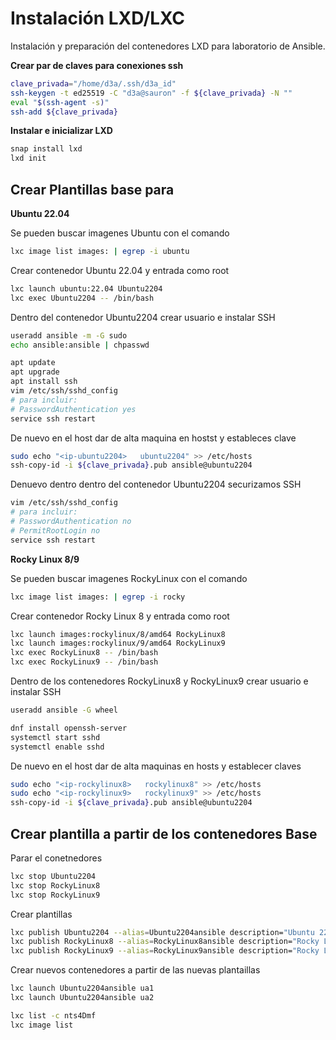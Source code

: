 # Instalación LXD/LXC

Instalación y preparación del contenedores LXD para laboratorio de Ansible.

**Crear par de claves para conexiones ssh**
```bash
clave_privada="/home/d3a/.ssh/d3a_id"
ssh-keygen -t ed25519 -C "d3a@sauron" -f ${clave_privada} -N ""
eval "$(ssh-agent -s)"
ssh-add ${clave_privada}
```


**Instalar e inicializar LXD**
```bash
snap install lxd
lxd init
```

## Crear Plantillas base para 
**Ubuntu 22.04**

Se pueden buscar imagenes Ubuntu con el comando
```bash
lxc image list images: | egrep -i ubuntu
```

Crear contenedor Ubuntu 22.04 y entrada como root
```bash
lxc launch ubuntu:22.04 Ubuntu2204
lxc exec Ubuntu2204 -- /bin/bash
```

Dentro del contenedor Ubuntu2204 crear usuario e instalar SSH
```bash
useradd ansible -m -G sudo
echo ansible:ansible | chpasswd

apt update
apt upgrade
apt install ssh
vim /etc/ssh/sshd_config
# para incluir:
# PasswordAuthentication yes
service ssh restart
```
De nuevo en el host dar de alta maquina en hostst y estableces clave 
```bash
sudo echo "<ip-ubuntu2204>   ubuntu2204" >> /etc/hosts
ssh-copy-id -i ${clave_privada}.pub ansible@ubuntu2204
```

Denuevo dentro dentro del contenedor Ubuntu2204 securizamos SSH
```bash
vim /etc/ssh/sshd_config
# para incluir:
# PasswordAuthentication no
# PermitRootLogin no
service ssh restart
```



**Rocky Linux 8/9**

Se pueden buscar imagenes RockyLinux con el comando
```bash
lxc image list images: | egrep -i rocky
```

Crear contenedor Rocky Linux 8 y entrada como root
```bash
lxc launch images:rockylinux/8/amd64 RockyLinux8
lxc launch images:rockylinux/9/amd64 RockyLinux9
lxc exec RockyLinux8 -- /bin/bash
lxc exec RockyLinux9 -- /bin/bash
```

Dentro de los contenedores RockyLinux8 y RockyLinux9 crear usuario e instalar SSH
```bash
useradd ansible -G wheel

dnf install openssh-server
systemctl start sshd
systemctl enable sshd
```

De nuevo en el host dar de alta maquinas en hosts y establecer claves 
```bash
sudo echo "<ip-rockylinux8>   rockylinux8" >> /etc/hosts
sudo echo "<ip-rockylinux9>   rockylinux9" >> /etc/hosts
ssh-copy-id -i ${clave_privada}.pub ansible@ubuntu2204
```

## Crear plantilla a partir de los contenedores Base
Parar el conetnedores
```bash
lxc stop Ubuntu2204
lxc stop RockyLinux8
lxc stop RockyLinux9
```
Crear plantillas
```bash
lxc publish Ubuntu2204 --alias=Ubuntu2204ansible description="Ubuntu 22.04 con usuario ansible"
lxc publish RockyLinux8 --alias=RockyLinux8ansible description="Rocky Linux 8 con usuario ansible"
lxc publish RockyLinux9 --alias=RockyLinux9ansible description="Rocky Linux 9 con usuario ansible"
```

Crear nuevos contenedores a partir de las nuevas plantaillas
```bash
lxc launch Ubuntu2204ansible ua1
lxc launch Ubuntu2204ansible ua2
```

```bash
lxc list -c nts4Dmf
lxc image list
```
